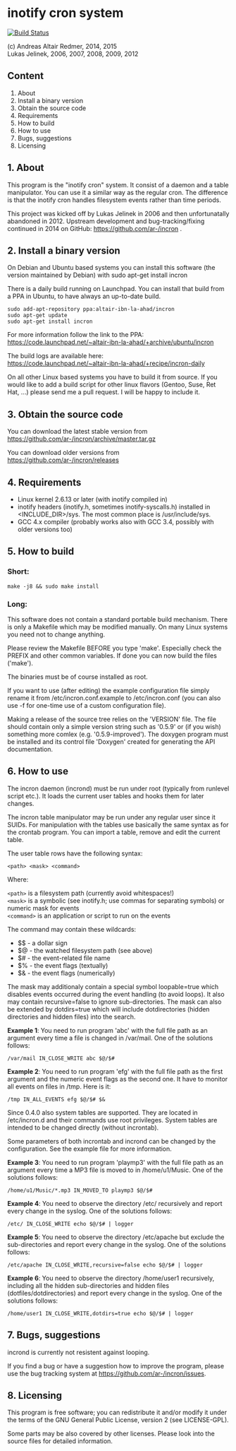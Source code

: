 # inotify cron system

[![Build Status](https://travis-ci.org/ar-/incron.svg)](https://travis-ci.org/ar-/incron)

(c) Andreas Altair Redmer, 2014, 2015  
    Lukas Jelinek, 2006, 2007, 2008, 2009, 2012

## Content

1. About
2. Install a binary version
3. Obtain the source code
4. Requirements
5. How to build
6. How to use
7. Bugs, suggestions
8. Licensing

## 1. About

This program is the "inotify cron" system. It consist of a daemon and
a table manipulator. You can use it a similar way as the regular cron.
The difference is that the inotify cron handles filesystem events
rather than time periods.

This project was kicked off by Lukas Jelinek in 2006 and then 
unfortunatally abandoned in 2012. Upstream development and 
bug-tracking/fixing continued in 2014 on GitHub:
https://github.com/ar-/incron .

## 2. Install a binary version

On Debian and Ubuntu based systems you can install this software 
(the version maintained by Debian) with
sudo apt-get install incron

There is a daily build running on Launchpad. You can install that
build from a PPA in Ubuntu, to have always an up-to-date build.


    sudo add-apt-repository ppa:altair-ibn-la-ahad/incron  
    sudo apt-get update  
    sudo apt-get install incron


For more information follow the link to the PPA:  
https://code.launchpad.net/~altair-ibn-la-ahad/+archive/ubuntu/incron

The build logs are available here:  
https://code.launchpad.net/~altair-ibn-la-ahad/+recipe/incron-daily

On all other Linux based systems you have to build it from source.
If you would like to add a build script for other linux flavors
(Gentoo, Suse, Ret Hat, ...) please send me a pull request. I will
be happy to include it.

## 3. Obtain the source code

You can download the latest stable version from 
https://github.com/ar-/incron/archive/master.tar.gz

You can download older versions from 
https://github.com/ar-/incron/releases

## 4. Requirements

* Linux kernel 2.6.13 or later (with inotify compiled in)
* inotify headers (inotify.h, sometimes inotify-syscalls.h) installed in
  <INCLUDE_DIR>/sys. The most common place is /usr/include/sys.
* GCC 4.x compiler (probably works also with GCC 3.4, possibly with
  older versions too)

## 5. How to build

### Short:

`
make -j8 && sudo make install
`

### Long:
This software does not contain a standard
portable build mechanism. There is only a Makefile which may be
modified manually. On many Linux systems you need not to change
anything.

Please review the Makefile BEFORE you type 'make'. Especially
check the PREFIX and other common variables. If done you can
now build the files ('make').

The binaries must be of course installed as root.

If you want to use (after editing) the example configuration
file simply rename it from /etc/incron.conf.example to
/etc/incron.conf (you can also use -f <config> for one-time
use of a custom configuration file).

Making a release of the source tree relies on the 'VERSION' file.
The file should contain only a simple version string such as '0.5.9'
or (if you wish) something more comlex (e.g. '0.5.9-improved').
The doxygen program must be installed and its control file 'Doxygen'
created for generating the API documentation.


## 6. How to use

The incron daemon (incrond) must be run under root (typically from
runlevel script etc.). It loads the current user tables and hooks
them for later changes.

The incron table manipulator may be run under any regular user
since it SUIDs. For manipulation with the tables use basically
the same syntax as for the crontab program. You can import a table,
remove and edit the current table.

The user table rows have the following syntax:


    <path> <mask> <command>


Where:

  `<path>` is a filesystem path (currently avoid whitespaces!)  
  `<mask>` is a symbolic (see inotify.h; use commas for separating
         symbols) or numeric mask for events  
  `<command>` is an application or script to run on the events

The command may contain these wildcards:

*  $$ - a dollar sign
*  $@ - the watched filesystem path (see above)
*  $# - the event-related file name
*  $% - the event flags (textually)
*  $& - the event flags (numerically)

The mask may additionaly contain a special symbol loopable=true which
disables events occurred during the event handling (to avoid loops).
It also may contain recursive=false to ignore sub-directories.
The mask can also be extended by dotdirs=true which will include 
dotdirectories (hidden directories and hidden files) into the search.

**Example 1**: You need to run program 'abc' with the full file path as
an argument every time a file is changed in /var/mail. One of
the solutions follows:

`
/var/mail IN_CLOSE_WRITE abc $@/$#
`

**Example 2**: You need to run program 'efg' with the full file path as
the first argument and the numeric event flags as the second one.
It have to monitor all events on files in /tmp. Here is it:

`
/tmp IN_ALL_EVENTS efg $@/$# $&
`

Since 0.4.0 also system tables are supported. They are located in
/etc/incron.d and their commands use root privileges. System tables
are intended to be changed directly (without incrontab).

Some parameters of both incrontab and incrond can be changed by
the configuration. See the example file for more information.

**Example 3**: You need to run program 'playmp3' with the full file path as
an argument every time a MP3 file is moved to in /home/u1/Music. One of
the solutions follows:

`
/home/u1/Music/*.mp3 IN_MOVED_TO playmp3 $@/$#
`

**Example 4**: You need to observe the directory /etc/ 
recursively and report every change in the syslog. One of
the solutions follows:

`
/etc/ IN_CLOSE_WRITE echo $@/$# | logger
`

**Example 5**: You need to observe the directory /etc/apache
but exclude the sub-directories and report every change in the syslog.
One of the solutions follows:

`
/etc/apache IN_CLOSE_WRITE,recursive=false echo $@/$# | logger
`

**Example 6**: You need to observe the directory /home/user1
recursively, including all the hidden sub-directories and hidden files
(dotfiles/dotdirectories) and report every change in the syslog.
One of the solutions follows:

`
/home/user1 IN_CLOSE_WRITE,dotdirs=true echo $@/$# | logger
`

## 7. Bugs, suggestions

incrond is currently not resistent against looping.

If you find a bug or have a suggestion how to improve the program,
please use the bug tracking system at 
https://github.com/ar-/incron/issues.


## 8. Licensing

This program is free software; you can redistribute it and/or
modify it under the terms of the GNU General Public License,
version 2  (see LICENSE-GPL).

Some parts may be also covered by other licenses.
Please look into the source files for detailed information.

